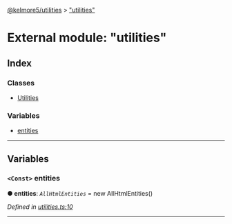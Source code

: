 [@kelmore5/utilities](../README.md) > ["utilities"](../modules/_utilities_.md)

# External module: "utilities"

## Index

### Classes

* [Utilities](../classes/_utilities_.utilities.md)

### Variables

* [entities](_utilities_.md#entities)

---

## Variables

<a id="entities"></a>

### `<Const>` entities

**● entities**: *`AllHtmlEntities`* =  new AllHtmlEntities()

*Defined in [utilities.ts:10](https://github.com/kelmore5/javascript-utilities/blob/c0347fb/lib/utilities.ts#L10)*

___

